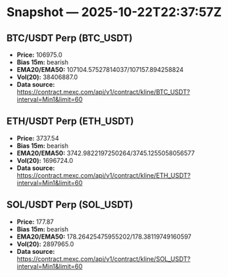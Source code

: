 # Snapshot — 2025-10-22T22:37:57Z

## BTC/USDT Perp (BTC_USDT)
- **Price:** 106975.0
- **Bias 15m:** bearish
- **EMA20/EMA50:** 107104.57527814037/107157.894258824
- **Vol(20):** 38406887.0
- **Data source:** https://contract.mexc.com/api/v1/contract/kline/BTC_USDT?interval=Min1&limit=60

## ETH/USDT Perp (ETH_USDT)
- **Price:** 3737.54
- **Bias 15m:** bearish
- **EMA20/EMA50:** 3742.9822197250264/3745.1255058056577
- **Vol(20):** 1696724.0
- **Data source:** https://contract.mexc.com/api/v1/contract/kline/ETH_USDT?interval=Min1&limit=60

## SOL/USDT Perp (SOL_USDT)
- **Price:** 177.87
- **Bias 15m:** bearish
- **EMA20/EMA50:** 178.26425475955202/178.38119749160597
- **Vol(20):** 2897965.0
- **Data source:** https://contract.mexc.com/api/v1/contract/kline/SOL_USDT?interval=Min1&limit=60
